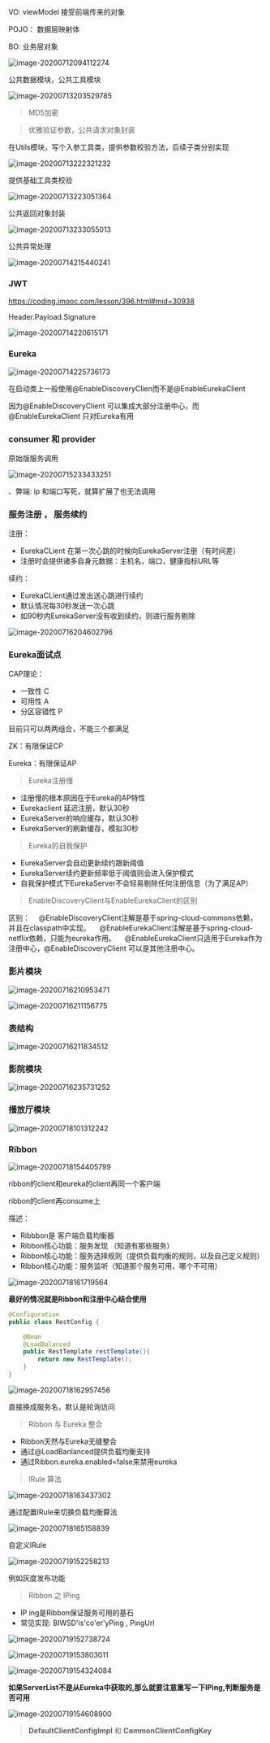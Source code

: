 VO: viewModel  接受前端传来的对象

POJO： 数据层映射体

BO: 业务层对象



![image-20200712094112274](C:\Users\ZeTao\AppData\Roaming\Typora\typora-user-images\image-20200712094112274.png)



公共数据模块，公共工具模块

![image-20200713203529785](C:\Users\ZeTao\AppData\Roaming\Typora\typora-user-images\image-20200713203529785.png)





> MD5加密



> 优雅验证参数，公共请求对象封装

在Utils模块，写个入参工具类，提供参数校验方法，后续子类分别实现

![image-20200713222321232](C:\Users\ZeTao\AppData\Roaming\Typora\typora-user-images\image-20200713222321232.png)



提供基础工具类校验

![image-20200713223051364](C:\Users\ZeTao\AppData\Roaming\Typora\typora-user-images\image-20200713223051364.png)



公共返回对象封装

![image-20200713233055013](C:\Users\ZeTao\AppData\Roaming\Typora\typora-user-images\image-20200713233055013.png)



公共异常处理

![image-20200714215440241](C:\Users\ZeTao\AppData\Roaming\Typora\typora-user-images\image-20200714215440241.png)



### JWT



https://coding.imooc.com/lesson/396.html#mid=30938

Header.Payload.Signature



![image-20200714220615171](C:\Users\ZeTao\AppData\Roaming\Typora\typora-user-images\image-20200714220615171.png)





### Eureka

![image-20200714225736173](C:\Users\ZeTao\AppData\Roaming\Typora\typora-user-images\image-20200714225736173.png)



在启动类上一般使用@EnableDiscoveryClien而不是@EnableEurekaClient

因为@EnableDiscoveryClient 可以集成大部分注册中心，而@EnableEurekaClient 只对Eureka有用



### consumer 和 provider 

原始版服务调用

![image-20200715233433251](C:\Users\ZeTao\AppData\Roaming\Typora\typora-user-images\image-20200715233433251.png)

、弊端: ip 和端口写死，就算扩展了也无法调用



### 服务注册 ， 服务续约

注册：

- EurekaCLient 在第一次心跳的时候向EurekaServer注册（有时间差）
- 注册时会提供诸多自身元数据：主机名，端口，健康指标URL等





续约：

- EurekaCLient通过发出送心跳进行续约
-  默认情况每30秒发送一次心跳
- 如90秒内EurekaServer没有收到续约，则进行服务剔除





![image-20200716204602796](C:\Users\ZeTao\AppData\Roaming\Typora\typora-user-images\image-20200716204602796.png)



### Eureka面试点



CAP理论：

- 一致性 C
- 可用性 A
- 分区容错性 P

目前只可以两两组合，不能三个都满足



ZK：有限保证CP

Eureka：有限保证AP



> Eureka注册慢

- 注册慢的根本原因在于Eureka的AP特性
- Eurekaclient 延迟注册，默认30秒
- EurekaServer的响应缓存，默认30秒
- EurekaServer的刷新缓存，模拟30秒



> Eureka的自我保护

- EurekaServer会自动更新续约跟新阈值
- EurekaServer续约更新频率低于阈值则会进入保护模式
- 自我保护模式下EurekaServer不会轻易剔除任何注册信息（为了满足AP）



> EnableDiscoveryClient与EnableEurekaClient的区别

区别：
 @EnableDiscoveryClient注解是基于spring-cloud-commons依赖，并且在classpath中实现。
 @EnableEurekaClient注解是基于spring-cloud-netflix依赖，只能为eureka作用。
 @EnableEurekaClient只适用于Eureka作为注册中心，@EnableDiscoveryClient 可以是其他注册中心。





### 影片模块

![image-20200716210953471](C:\Users\ZeTao\AppData\Roaming\Typora\typora-user-images\image-20200716210953471.png)

![image-20200716211156775](C:\Users\ZeTao\AppData\Roaming\Typora\typora-user-images\image-20200716211156775.png)



### 表结构

![image-20200716211834512](C:\Users\ZeTao\AppData\Roaming\Typora\typora-user-images\image-20200716211834512.png)



### 影院模块



![image-20200716235731252](C:\Users\ZeTao\AppData\Roaming\Typora\typora-user-images\image-20200716235731252.png)



### 播放厅模块



![image-20200718101312242](C:\Users\ZeTao\AppData\Roaming\Typora\typora-user-images\image-20200718101312242.png)





### Ribbon

![image-20200718154405799](C:\Users\ZeTao\AppData\Roaming\Typora\typora-user-images\image-20200718154405799.png)



ribbon的client和eureka的client再同一个客户端

ribbon的client再consume上



描述：

- Ribbbon是 客户端负载均衡器
- Ribbon核心功能：服务发现 （知道有那些服务）
- Ribbon核心功能：服务选择规则（提供负载均衡的规则，以及自己定义规则）
- RIbbon核心功能：服务监听（知道那个服务可用，哪个不可用）



![image-20200718161719564](C:\Users\ZeTao\AppData\Roaming\Typora\typora-user-images\image-20200718161719564.png)



**最好的情况就是Ribbon和注册中心结合使用**







```java
@Configuration
public class RestConfig {

    @Bean
    @LoadBalanced
    public RestTemplate restTemplate(){
        return new RestTemplate();
    }
}
```

![image-20200718162957456](C:\Users\ZeTao\AppData\Roaming\Typora\typora-user-images\image-20200718162957456.png)

直接换成服务名，默认是轮询访问



> Ribbon 与 Eureka 整合

- Ribbon天然与Eureka无缝整合
- 通过@LoadBanlanced提供负载均衡支持
- 通过Ribbon.eureka.enabled=false来禁用eureka



> IRule 算法

![image-20200718163437302](C:\Users\ZeTao\AppData\Roaming\Typora\typora-user-images\image-20200718163437302.png)



通过配置IRule来切换负载均衡算法

![image-20200718165158839](C:\Users\ZeTao\AppData\Roaming\Typora\typora-user-images\image-20200718165158839.png)



自定义IRule

![image-20200719152258213](C:\Users\ZeTao\AppData\Roaming\Typora\typora-user-images\image-20200719152258213.png)



例如灰度发布功能



> Ribbon 之 IPing

- IP ing是Ribbon保证服务可用的基石
- 常见实现: BIWSD'is'co'er'yPing  , PingUrl



![image-20200719152738724](C:\Users\ZeTao\AppData\Roaming\Typora\typora-user-images\image-20200719152738724.png)



![image-20200719153803011](C:\Users\ZeTao\AppData\Roaming\Typora\typora-user-images\image-20200719153803011.png)





![image-20200719154324084](C:\Users\ZeTao\AppData\Roaming\Typora\typora-user-images\image-20200719154324084.png)

**如果ServerList不是从Eureka中获取的,那么就要注意重写一下IPing,判断服务是否可用**





![image-20200719154608900](C:\Users\ZeTao\AppData\Roaming\Typora\typora-user-images\image-20200719154608900.png)

> **DefaultClientConfigImpl** 和 **CommonClientConfigKey**

